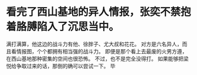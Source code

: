 # 看完了西山基地的异人情报，张奕不禁抱着胳膊陷入了沉思当中。
满打满算，他这边的战斗力有他、徐胖子、尤大叔和花花。
对方是六名异人，而且看情报图，个个都拥有相当强的战斗力。
即便是那个看上去最废的火男方遵，在西山基地那种密集的空间也很恐怖。
不过，也不是完全没得打。
如果能够把梁悦给争取过来的话，那倒的确可以尝试一下。
毕

